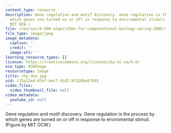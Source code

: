 ```yaml
---
content_type: resource
description: Gene regulation and motif discovery. Gene regulation is the process by
  which genes are turned on or off in response to enviromental stimuli. (Figure by
  MIT OCW.)
file: /courses/6-096-algorithms-for-computational-biology-spring-2005/c15a12ed67e7bec793d2bf328be67b93_chp_dna.jpg
file_type: image/jpeg
image_metadata:
  caption: ''
  credit: ''
  image-alt: ''
learning_resource_types: []
license: https://creativecommons.org/licenses/by-nc-sa/4.0/
ocw_type: OCWImage
resourcetype: Image
title: chp_dna.jpg
uid: c15a12ed-67e7-bec7-93d2-bf328be67b93
video_files:
  video_thumbnail_file: null
video_metadata:
  youtube_id: null
---
```

Gene regulation and motif discovery. Gene regulation is the process by which genes are turned on or off in response to enviromental stimuli. (Figure by MIT OCW.)